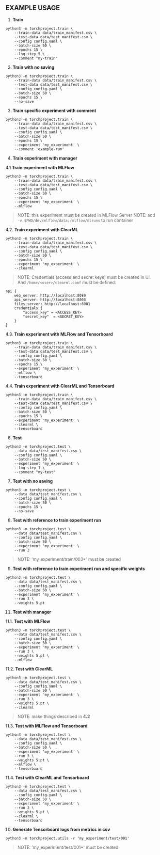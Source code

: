 ## EXAMPLE USAGE ##
1. **Train** <br/>
```
python3 -m torchproject.train \
    --train-data data/train_manifest.csv \
    --test-data data/test_manifest.csv \
    --config config.yaml \
    --batch-size 50 \
    --epochs 15 \
    --log-step 5 \
    --comment "my-train"
```

2. **Train with no saving** <br/>
```
python3 -m torchproject.train \
    --train-data data/train_manifest.csv \
    --test-data data/test_manifest.csv \
    --config config.yaml \
    --batch-size 50 \
    --epochs 15 \
    --no-save
```

3. **Train specific experiment with comment** <br/>
```
python3 -m torchproject.train \
    --train-data data/train_manifest.csv \
    --test-data data/test_manifest.csv \
    --config config.yaml \
    --batch-size 50 \
    --epochs 15 \
    --experiment 'my_experiment' \
    --comment 'example-run'
```

4. **Train experiment with manager** <br/>

4.1 **Train experiment with MLFlow** <br/>
```
python3 -m torchproject.train \
    --train-data data/train_manifest.csv \
    --test-data data/test_manifest.csv \
    --config config.yaml \
    --batch-size 50 \
    --epochs 15 \
    --experiment 'my_experiment' \
    --mlflow
```
>NOTE: this experiment must be created in MLFlow Server
>NOTE: add `-v $PWD/dev/mlflow/data:/mlflow/mlruns` to run container

4.2. **Train experiment with ClearML** <br/>
```
python3 -m torchproject.train \
    --train-data data/train_manifest.csv \
    --test-data data/test_manifest.csv \
    --config config.yaml \
    --batch-size 50 \
    --epochs 15 \
    --experiment 'my_experiment' \
    --clearml
```
>NOTE: Credentials (access and secret keys) must be created in UI. And `/home/<user>/clearml.conf` must be defined:
```
api { 
    web_server: http://localhost:8080
    api_server: http://localhost:8008
    files_server: http://localhost:8081
    credentials {
        "access_key" = <ACCESS_KEY>
        "secret_key"  = <SECRET_KEY>
    }
}
```

4.3. **Train experiment with MLFlow and Tensorboard** <br/>
```
python3 -m torchproject.train \
    --train-data data/train_manifest.csv \
    --test-data data/test_manifest.csv \
    --config config.yaml \
    --batch-size 50 \
    --epochs 15 \
    --experiment 'my_experiment' \
    --mlflow \
    --tensorboard
```

4.4. **Train experiment with ClearML and Tensorboard** <br/>
```
python3 -m torchproject.train \
    --train-data data/train_manifest.csv \
    --test-data data/test_manifest.csv \
    --config config.yaml \
    --batch-size 50 \
    --epochs 15 \
    --experiment 'my_experiment' \
    --clearml \
    --tensorboard
```


6. **Test** <br/>
```
python3 -m torchproject.test \
    --data data/test_manifest.csv \
    --config config.yaml \
    --batch-size 50 \
    --experiment 'my_experiment' \
    --log-step 1 \
    --comment "my-test"
```

7. **Test with no saving** <br/>
```
python3 -m torchproject.test \
    --data data/test_manifest.csv \
    --config config.yaml \
    --batch-size 50 \
    --epochs 15 \
    --no-save
```

8. **Test with reference to train experiment run** <br/>
```
python3 -m torchproject.test \
    --data data/test_manifest.csv \
    --config config.yaml \
    --batch-size 50 \
    --experiment 'my_experiment' \
    --run 3
```
>NOTE: 'my_experiment/train/003*' must be created

9. **Test with reference to train experiment run and specific weights** <br/>
```
python3 -m torchproject.test \
    --data data/test_manifest.csv \
    --config config.yaml \
    --batch-size 50 \
    --experiment 'my_experiment' \
    --run 3 \
    --weights 5.pt
```

11. **Test with manager** <br/>

11.1. **Test with MLFlow** <br/>
```
python3 -m torchproject.test \
    --data data/test_manifest.csv \
    --config config.yaml \
    --batch-size 50 \
    --experiment 'my_experiment' \
    --run 3 \
    --weights 5.pt \
    --mlflow
```

11.2. **Test with ClearML** <br/>
```
python3 -m torchproject.test \
    --data data/test_manifest.csv \
    --config config.yaml \
    --batch-size 50 \
    --experiment 'my_experiment' \
    --run 3 \
    --weights 5.pt \
    --clearml
```
>NOTE: make things described in **4.2**

11.3. **Test with MLFlow and Tensorboard** <br/>
```
python3 -m torchproject.test \
    --data data/test_manifest.csv \
    --config config.yaml \
    --batch-size 50 \
    --experiment 'my_experiment' \
    --run 3 \
    --weights 5.pt \
    --mlflow \
    --tensorboard
```

11.4. **Test with ClearML and Tensorboard** <br/>
```
python3 -m torchproject.test \
    --data data/test_manifest.csv \
    --config config.yaml \
    --batch-size 50 \
    --experiment 'my_experiment' \
    --run 3 \
    --weights 5.pt \
    --clearml \
    --tensorboard
```

10. **Generate Tensorboard logs from metrics in csv** <br/>
```
python3 -m torchproject.utils -r 'my_experiment/test/001'
```
>NOTE: 'my_experiment/test/001*' must be created
